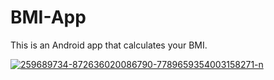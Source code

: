 # BMI-App
This is an Android app that calculates your BMI.





<a href="https://ibb.co/2MHFRqL" align="center" height="500px" width="500px"><img src="https://i.ibb.co/B6FfvL7/259689734-872636020086790-7789659354003158271-n.png" alt="259689734-872636020086790-7789659354003158271-n" border="0"></a>
